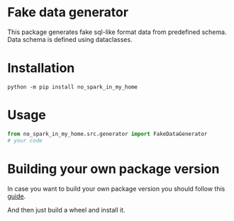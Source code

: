 # Fake data generator

This package generates fake sql-like format data from predefined schema.
Data schema is defined using dataclasses. 

# Installation

`
python -m pip install no_spark_in_my_home
`

# Usage

```python
from no_spark_in_my_home.src.generator import FakeDataGenerator
# your code
```

# Building your own package version

In case you want to build your own package version you should follow
this [guide](https://python-packaging-tutorial.readthedocs.io/en/latest/setup_py.html).

And then just build a wheel and install it.